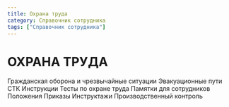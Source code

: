 ```yaml
---
title: Охрана труда
category: Справочник сотрудника
tags: ["Справочник сотрудника"]
---
```

# ОХРАНА ТРУДА

Гражданская оборона и чрезвычайные ситуации
Эвакуационные пути СТК
Инструкции
Тесты по охране труда
Памятки для сотрудников
Положения
Приказы
Инструктажи
Производственный контроль